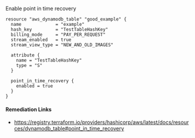 
Enable point in time recovery

```hcl
resource "aws_dynamodb_table" "good_example" {
  name             = "example"
  hash_key         = "TestTableHashKey"
  billing_mode     = "PAY_PER_REQUEST"
  stream_enabled   = true
  stream_view_type = "NEW_AND_OLD_IMAGES"

  attribute {
    name = "TestTableHashKey"
    type = "S"
  }

  point_in_time_recovery {
    enabled = true
  }
}
```

#### Remediation Links
 - https://registry.terraform.io/providers/hashicorp/aws/latest/docs/resources/dynamodb_table#point_in_time_recovery

